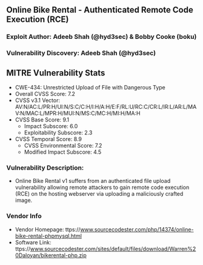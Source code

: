 ## Online Bike Rental - Authenticated Remote Code Execution (RCE)
### Exploit Author: Adeeb Shah (@hyd3sec) & Bobby Cooke (boku)
### Vulnerability Discovery: Adeeb Shah (@hyd3sec)
## MITRE Vulnerability Stats
+ CWE-434: Unrestricted Upload of File with Dangerous Type
+  Overall CVSS Score: 7.2 
+ CVSS v3.1 Vector: AV:N/AC:L/PR:H/UI:N/S:C/C:H/I:H/A:H/E:F/RL:U/RC:C/CR:L/IR:L/AR:L/MAV:N/MAC:L/MPR:H/MUI:N/MS:C/MC:H/MI:H/MA:H
+ CVSS Base Score: 9.1
  - Impact Subscore: 6.0 
  - Exploitability Subscore: 2.3
+ CVSS Temporal Score: 8.9 
  - CVSS Environmental Score: 7.2 
  - Modified Impact Subscore: 4.5
### Vulnerability Description:
+ Online Bike Rental v1 suffers from an authenticated file upload vulnerability allowing remote attackers to gain remote code execution (RCE) on the hosting webserver via uploading a maliciously crafted image.
### Vendor Info
+ Vendor Homepage: ttps://www.sourcecodester.com/php/14374/online-bike-rental-phpmysql.html
+ Software Link: ttps://www.sourcecodester.com/sites/default/files/download/Warren%20Daloyan/bikerental-php.zip
